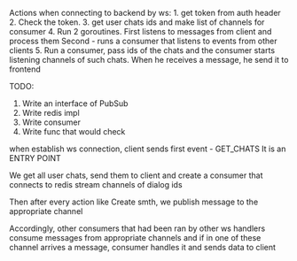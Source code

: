 Actions when connecting to backend by ws:
    1. get token from auth header
    2. Check the token. 
    3. get user chats ids and make list of channels for consumer
    4. Run 2 goroutines.  First listens to messages from client
        and process them
        Second - runs a consumer that listens to events from other clients
    5. Run a consumer, pass ids of the chats and 
        the consumer starts listening channels of such chats.
        When he receives a message, he send it to frontend


TODO:
1. Write an interface of PubSub
2. Write redis impl
3. Write consumer
4. Write func that would check 


when establish ws connection, client sends first event - GET_CHATS
It is an ENTRY POINT

We get all user chats, send them to client and create a consumer that connects 
    to redis stream channels of dialog ids

Then after every action like Create smth, we publish message to the 
    appropriate channel

Accordingly, other consumers that had been ran by other ws handlers
    consume messages from appropriate channels and if in one of these
    channel arrives a message, consumer handles it and sends data to client